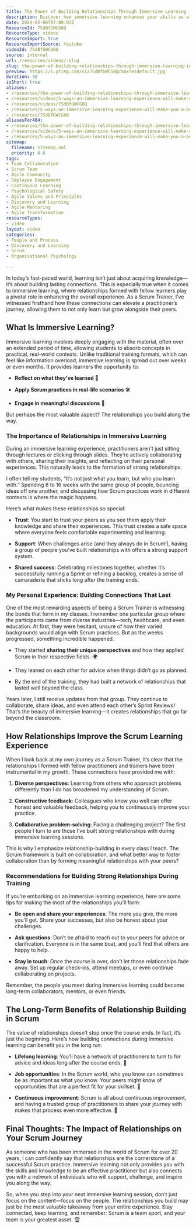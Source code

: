 ```yaml
---
title: The Power of Building Relationships Through Immersive Learning in Scrum
description: Discover how immersive learning enhances your skills as a Scrum practitioner in Part 2 of our series. Elevate your Agile journey with NKD Agility!
date: 2024-02-06T07:00:03Z
ResourceId: 7SdBfGWCG8Q
ResourceType: videos
ResourceImport: true
ResourceImportSource: Youtube
videoId: 7SdBfGWCG8Q
source: internal
url: /resources/videos/:slug
slug: the-power-of-building-relationships-through-immersive-learning-in-scrum
preview: https://i.ytimg.com/vi/7SdBfGWCG8Q/maxresdefault.jpg
duration: 38
isShort: true
aliases:
- /resources/the-power-of-building-relationships-through-immersive-learning-in-scrum
- /resources/videos/5-ways-an-immersive-learning-experience-will-make-you-a-better-practitioner-part-2
- /resources/videos/7SdBfGWCG8Q
- /resources/5-ways-an-immersive-learning-experience-will-make-you-a-better-practitioner-part-2
- /resources/7SdBfGWCG8Q
aliasesFor404:
- /resources/the-power-of-building-relationships-through-immersive-learning-in-scrum
- /resources/videos/5-ways-an-immersive-learning-experience-will-make-you-a-better-practitioner-part-2
- /resources/5-ways-an-immersive-learning-experience-will-make-you-a-better-practitioner-part-2
sitemap:
  filename: sitemap.xml
  priority: 0.6
tags:
- Team Collaboration
- Scrum Team
- Agile Community
- Employee Engagement
- Continuous Learning
- Psychological Safety
- Agile Values and Principles
- Discovery and Learning
- Agile Mentoring
- Agile Transformation
resourceTypes:
- video
layout: video
categories:
- People and Process
- Discovery and Learning
- Scrum
- Organisational Psychology

---
```

In today’s fast-paced world, learning isn’t just about acquiring knowledge—it’s about building lasting connections. This is especially true when it comes to immersive learning, where relationships formed with fellow learners play a pivotal role in enhancing the overall experience. As a Scrum Trainer, I’ve witnessed firsthand how these connections can elevate a practitioner’s journey, allowing them to not only learn but grow alongside their peers.

## **What Is Immersive Learning?**

Immersive learning involves deeply engaging with the material, often over an extended period of time, allowing students to absorb concepts in practical, real-world contexts. Unlike traditional training formats, which can feel like information overload, immersive learning is spread out over weeks or even months. It provides learners the opportunity to:

- **Reflect on what they’ve learned** 🧠

- **Apply Scrum practices in real-life scenarios** 🛠️

- **Engage in meaningful discussions** 💬

But perhaps the most valuable aspect? The relationships you build along the way.

### **The Importance of Relationships in Immersive Learning**

During an immersive learning experience, practitioners aren’t just sitting through lectures or clicking through slides. They’re actively collaborating with others, sharing their insights, and reflecting on their personal experiences. This naturally leads to the formation of strong relationships.

I often tell my students, “It’s not just what you learn, but who you learn with.” Spending 8 to 16 weeks with the same group of people, bouncing ideas off one another, and discussing how Scrum practices work in different contexts is where the magic happens.

Here’s what makes these relationships so special:

- **Trust**: You start to trust your peers as you see them apply their knowledge and share their experiences. This trust creates a safe space where everyone feels comfortable experimenting and learning.

- **Support**: When challenges arise (and they always do in Scrum!), having a group of people you’ve built relationships with offers a strong support system.

- **Shared success**: Celebrating milestones together, whether it’s successfully running a Sprint or refining a backlog, creates a sense of camaraderie that sticks long after the training ends.

### **My Personal Experience: Building Connections That Last**

One of the most rewarding aspects of being a Scrum Trainer is witnessing the bonds that form in my classes. I remember one particular group where the participants came from diverse industries—tech, healthcare, and even education. At first, they were hesitant, unsure of how their varied backgrounds would align with Scrum practices. But as the weeks progressed, something incredible happened.

- They started **sharing their unique perspectives** and how they applied Scrum in their respective fields. 🌍

- They leaned on each other for advice when things didn’t go as planned.

- By the end of the training, they had built a network of relationships that lasted well beyond the class.

Years later, I still receive updates from that group. They continue to collaborate, share ideas, and even attend each other’s Sprint Reviews! That’s the beauty of immersive learning—it creates relationships that go far beyond the classroom.

## **How Relationships Improve the Scrum Learning Experience**

When I look back at my own journey as a Scrum Trainer, it’s clear that the relationships I formed with fellow practitioners and trainers have been instrumental in my growth. These connections have provided me with:

1. **Diverse perspectives**: Learning from others who approach problems differently than I do has broadened my understanding of Scrum.

3. **Constructive feedback**: Colleagues who know you well can offer honest and valuable feedback, helping you to continuously improve your practice.

5. **Collaborative problem-solving**: Facing a challenging project? The first people I turn to are those I’ve built strong relationships with during immersive learning sessions.

This is why I emphasize relationship-building in every class I teach. The Scrum framework is built on collaboration, and what better way to foster collaboration than by forming meaningful relationships with your peers?

### **Recommendations for Building Strong Relationships During Training**

If you’re embarking on an immersive learning experience, here are some tips for making the most of the relationships you’ll form:

- **Be open and share your experiences**: The more you give, the more you’ll get. Share your successes, but also be honest about your challenges.

- **Ask questions**: Don’t be afraid to reach out to your peers for advice or clarification. Everyone is in the same boat, and you’ll find that others are happy to help.

- **Stay in touch**: Once the course is over, don’t let those relationships fade away. Set up regular check-ins, attend meetups, or even continue collaborating on projects.

Remember, the people you meet during immersive learning could become long-term collaborators, mentors, or even friends.

## **The Long-Term Benefits of Relationship Building in Scrum**

The value of relationships doesn’t stop once the course ends. In fact, it’s just the beginning. Here’s how building connections during immersive learning can benefit you in the long run:

- **Lifelong learning**: You’ll have a network of practitioners to turn to for advice and ideas long after the course ends. 👥

- **Job opportunities**: In the Scrum world, who you know can sometimes be as important as what you know. Your peers might know of opportunities that are a perfect fit for your skillset. 💼

- **Continuous improvement**: Scrum is all about continuous improvement, and having a trusted group of practitioners to share your journey with makes that process even more effective. 🔄

## **Final Thoughts: The Impact of Relationships on Your Scrum Journey**

As someone who has been immersed in the world of Scrum for over 20 years, I can confidently say that relationships are the cornerstone of a successful Scrum practice. Immersive learning not only provides you with the skills and knowledge to be an effective practitioner but also connects you with a network of individuals who will support, challenge, and inspire you along the way.

So, when you step into your next immersive learning session, don’t just focus on the content—focus on the people. The relationships you build may just be the most valuable takeaway from your entire experience. Stay connected, keep learning, and remember: Scrum is a team sport, and your team is your greatest asset. 🏆
